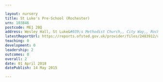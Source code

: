 ```yaml
---

layout: nursery
title: St Luke's Pre-School (Rochester)
urn: 103846
postcode: ME1 2BQ
address: Wesley Hall, St Luke&#039;s Methodist Church,, City Way,, Rochester, Kent, ME1 2BQ
latestReportUrl: https://reports.ofsted.gov.uk/provider/files/2483912/urn/103846.pdf
teaching: 0
development: 0
leadership: 2
outcomes: 0
overall: 2
date: 01 April 2018 
datePublish: 14 May 2015

---
```

